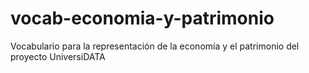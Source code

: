 # vocab-economia-y-patrimonio
Vocabulario para la representación de la economía y el patrimonio del proyecto UniversiDATA
